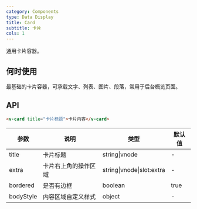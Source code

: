 ```yaml
---
category: Components
type: Data Display
title: Card
subtitle: 卡片
cols: 1
---
```


通用卡片容器。

## 何时使用

最基础的卡片容器，可承载文字、列表、图片、段落，常用于后台概览页面。

## API

```html
<v-card title="卡片标题">卡片内容</v-card>
```

| 参数     | 说明           | 类型     | 默认值       |
|----------|----------------|----------|--------------|
| title    | 卡片标题 | string\|vnode   |  -  |
| extra    | 卡片右上角的操作区域 | string\|vnode\|slot:extra   | - |
| bordered | 是否有边框 | boolean   |  true  |
| bodyStyle | 内容区域自定义样式 | object   |  -  |
